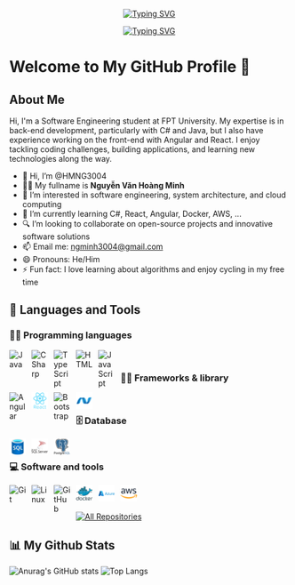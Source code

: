 <p align="center">
<a href="https://git.io/typing-svg"><img src="https://readme-typing-svg.demolab.com?font=Fira+Code&weight=500&size=22&duration=1&pause=1000&color=14B728FF&center=true&vCenter=true&width=435&height=20&lines=Hoang+Minh+Nguyen" alt="Typing SVG" /></a>
</p>
<p align="center">
<a href="https://git.io/typing-svg"><img src="https://readme-typing-svg.demolab.com?font=Fira+Code&weight=500&size=22&pause=1000&color=14B728FF&center=true&vCenter=true&width=800&lines=Software+Engineering+Student+at+FPT+University;Fullstack+Web+Developer" alt="Typing SVG" /></a>
</p>

# Welcome to My GitHub Profile 👋

## About Me
Hi, I'm a Software Engineering student at FPT University. My expertise is in back-end development, particularly with C# and Java, but I also have experience working on the front-end with Angular and React. I enjoy tackling coding challenges, building applications, and learning new technologies along the way.
- 👋 Hi, I’m @HMNG3004
- 👨‍🎓 My fullname is **Nguyễn Văn Hoàng Minh**
- 👀 I’m interested in software engineering, system architecture, and cloud computing
- 🌱 I’m currently learning C#, React, Angular, Docker, AWS, ...
- 🔍 I’m looking to collaborate on open-source projects and innovative software solutions
- 📫 Email me: [ngminh3004@gmail.com](mailto:ngminh3004@gmail.com)
- 😄 Pronouns: He/Him
- ⚡ Fun fact: I love learning about algorithms and enjoy cycling in my free time

## 🧰 Languages and Tools
### 👨‍💻 Programming languages
<img align="left" alt="Java" width="30px" style="padding-right:10px;" src="https://cdn.jsdelivr.net/gh/devicons/devicon/icons/java/java-original.svg"/>
<img align="left" alt="CSharp" width="30px" style="padding-right:10px;" src="https://cdn.jsdelivr.net/gh/devicons/devicon/icons/csharp/csharp-original.svg" />
<img align="left" alt="TypeScript" width="30px" style="padding-right:10px;" src="https://cdn.jsdelivr.net/gh/devicons/devicon/icons/typescript/typescript-plain.svg" />
<img align="left" alt="HTML" width="30px" style="padding-right:10px;" src="https://cdn.jsdelivr.net/gh/devicons/devicon/icons/html5/html5-plain.svg" />
<img align="left" alt="JavaScript" width="30px" style="padding-right:10px;" src="https://cdn.jsdelivr.net/gh/devicons/devicon/icons/javascript/javascript-plain.svg" />
<br>

### 👨‍💻 Frameworks & library
<img align="left" alt="Angular" width="30px" style="padding-right:10px;" src="https://cdn.jsdelivr.net/gh/devicons/devicon/icons/angularjs/angularjs-plain.svg" />
<img align="left" alt="ReactJs" width="30px" style="padding-right:10px;" src="https://github.com/devicons/devicon/blob/v2.16.0/icons/react/react-original-wordmark.svg" />
<img align="left" alt="Bootstrap" width="30px" style="padding-right:10px;" src="https://cdn.jsdelivr.net/gh/devicons/devicon/icons/bootstrap/bootstrap-original-wordmark.svg" />
<img align="left" alt="dotnet" width="30px" style="padding-right:10px;" src="https://github.com/devicons/devicon/blob/master/icons/dot-net/dot-net-original.svg" />
<br>

### 🗄️ Database 
<img align="left" alt="Azure SQL" width="30px" style="padding-right:10px;" src="https://github.com/devicons/devicon/blob/master/icons/azuresqldatabase/azuresqldatabase-original.svg" />
<img align="left" alt="Microsoft SQL Server" width="30px" style="padding-right:10px;" src="https://github.com/devicons/devicon/blob/master/icons/microsoftsqlserver/microsoftsqlserver-original-wordmark.svg" />
<img align="left" alt="Postgre SQL" width="30px" style="padding-right:10px;" src="https://github.com/devicons/devicon/blob/master/icons/postgresql/postgresql-original-wordmark.svg" />
<br>

### 💻 Software and tools
<img align="left" alt="Git" width="30px" style="padding-right:10px;" src="https://cdn.jsdelivr.net/gh/devicons/devicon/icons/git/git-original.svg" />
<img align="left" alt="Linux" width="30px" style="padding-right:10px;" src="https://cdn.jsdelivr.net/gh/devicons/devicon/icons/linux/linux-original.svg" />
<img align="left" alt="GitHub" width="30px" style="padding-right:10px;" src="https://cdn.jsdelivr.net/gh/devicons/devicon/icons/github/github-original.svg" />
<img align="left" alt="Docker" width="30px" style="padding-right:10px;" src="https://github.com/devicons/devicon/blob/master/icons/docker/docker-original-wordmark.svg" />
<img align="left" alt="Azure" width="30px" style="padding-right:10px;" src="https://github.com/devicons/devicon/blob/master/icons/azure/azure-original-wordmark.svg" />
<img align="left" alt="AWS" width="30px" style="padding-right:10px;" src="https://github.com/devicons/devicon/blob/master/icons/amazonwebservices/amazonwebservices-original-wordmark.svg" />
<br>
<br>

<a href="https://github.com/HMNG3004?tab=repositories"><img alt="All Repositories" title="All Repositories" src="https://custom-icon-badges.demolab.com/badge/-Click%20Here%20For%20All%20My%20Repos-1F222E?style=for-the-badge&logoColor=white&logo=repo"/></a>
<!---
HMNG3004/HMNG3004 is a ✨ special ✨ repository because its `README.md` (this file) appears on your GitHub profile.
You can click the Preview link to take a look at your changes.
--->

## 📊 My Github Stats
![Anurag's GitHub stats](https://github-readme-stats.vercel.app/api?username=HMNG3004&show_icons=true&count_private=true&theme=react&hide_border=true&bg_color=0D1117)
![Top Langs](https://github-readme-stats.vercel.app/api/top-langs/?username=HMNG3004&&langs_count=8&count_private=true&layout=compact&theme=react&hide_border=true&bg_color=0D1117)
